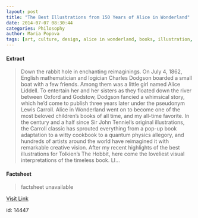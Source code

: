 ```yaml
---
layout: post
title: "The Best Illustrations from 150 Years of Alice in Wonderland"
date: 2014-07-07 08:30:44
categories: Philosophy
author: Maria Popova
tags: [art, culture, design, alice in wonderland, books, illustration, out of print, vintage childrens books]
---
```



#### Extract
>Down the rabbit hole in enchanting reimaginings. On July 4, 1862, English mathematician and logician Charles Dodgson boarded a small boat with a few friends. Among them was a little girl named Alice Liddell. To entertain her and her sisters as they floated down the river between Oxford and Godstow, Dodgson fancied a whimsical story, which he&#8217;d come to publish three years later under the pseudonym Lewis Carroll. Alice in Wonderland went on to become one of the most beloved children&#8217;s books of all time, and my all-time favorite. In the century and a half since Sir John Tenniel&#8217;s original illustrations, the Carroll classic has sprouted everything from a pop-up book adaptation to a witty cookbook to a quantum physics allegory, and hundreds of artists around the world have reimagined it with remarkable creative vision. After my recent highlights of the best illustrations for Tolkien&#8217;s The Hobbit, here come the loveliest visual interpretations of the timeless book. LI...

#### Factsheet
>factsheet unavailable

[Visit Link](http://feedproxy.google.com/~r/brainpickings/rss/~3/uOqaxGxVtW8/)

id:   14447
